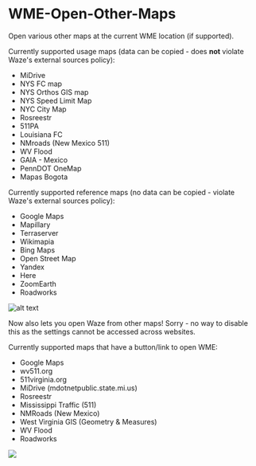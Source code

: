 # WME-Open-Other-Maps
Open various other maps at the current WME location (if supported).

Currently supported usage maps (data can be copied - does **not** violate Waze's external sources policy):
* MiDrive
* NYS FC map
* NYS Orthos GIS map
* NYS Speed Limit Map
* NYC City Map
* Rosreestr
* 511PA
* Louisiana FC
* NMroads (New Mexico 511)
* WV Flood
* GAIA - Mexico
* PennDOT OneMap
* Mapas Bogota

Currently supported reference maps (no data can be copied - violate Waze's external sources policy):
* Google Maps
* Mapillary
* Terraserver
* Wikimapia
* Bing Maps
* Open Street Map
* Yandex
* Here
* ZoomEarth
* Roadworks

![alt text](https://imgur.com/V1QODfB.png)


Now also lets you open Waze from other maps!  Sorry - no way to disable this as the settings cannot be accessed across websites.

Currently supported maps that have a button/link to open WME:
* Google Maps
* wv511.org
* 511virginia.org
* MiDrive (mdotnetpublic.state.mi.us)
* Rosreestr
* Mississippi Traffic (511)
* NMRoads (New Mexico)
* West Virginia GIS (Geometry & Measures)
* WV Flood
* Roadworks

![](https://imgur.com/JFr1zx6.png)

